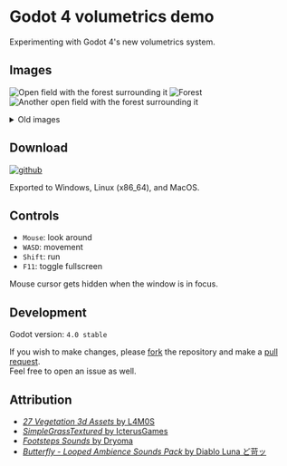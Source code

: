 # Godot 4 volumetrics demo

Experimenting with Godot 4's new volumetrics system.

## Images

![Open field with the forest surrounding it](https://media.discordapp.net/attachments/880162931243876404/1083907711130927114/image.png)
![Forest](https://media.discordapp.net/attachments/941681731067576391/1080853313114886184/image.png)
![Another open field with the forest surrounding it](https://media.discordapp.net/attachments/880162931243876404/1081591958214037634/image.png)

<details>
<summary>Old images</summary>
<br>

![Forest (no grass)](https://media.discordapp.net/attachments/880162931243876404/1080552296460582924/image.png)

![Light rays](https://media.discordapp.net/attachments/902166543356542996/995246835880972338/unknown.png)
</details>

## Download

[![github](https://cdn.jsdelivr.net/npm/@intergrav/devins-badges@3/assets/cozy/available/github_vector.svg)](https://github.com/Steveplays28/godot-volumetrics-test/releases/latest)

Exported to Windows, Linux (x86_64), and MacOS.

## Controls

- `Mouse`: look around
- `WASD`: movement
- `Shift`: run
- `F11`: toggle fullscreen

Mouse cursor gets hidden when the window is in focus.

## Development

Godot version: `4.0 stable`

If you wish to make changes, please [fork](https://github.com/Steveplays28/godot-volumetrics-test/fork) the repository and make a [pull request](https://github.com/Steveplays28/godot-volumetrics-test/compare).  
Feel free to open an issue as well.

## Attribution

- [*27 Vegetation 3d Assets* by L4M0S](https://l4m0s.itch.io/27-vegetation-3d-assets)
- [*SimpleGrassTextured* by IcterusGames](https://github.com/IcterusGames/SimpleGrassTextured)
- [*Footsteps Sounds* by Dryoma](https://dryoma.itch.io/footsteps-sounds)
- [*Butterfly - Looped Ambience Sounds Pack* by Diablo Luna ど苛ッ](https://pudretediablo.itch.io/butterfly)

